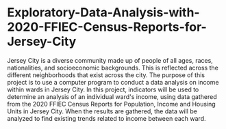 # Exploratory-Data-Analysis-with-2020-FFIEC-Census-Reports-for-Jersey-City

Jersey City is a diverse community made up of people of all ages, races, nationalities, and socioeconomic backgrounds. This is reflected across the different neighborhoods that exist across the city. The purpose of this project is to use a computer program to conduct a data analysis on income within wards in Jersey City. In this project, indicators will be used to determine an analysis of an individual ward's income, using data gathered from the 2020 FFIEC Census Reports for Population, Income and Housing Units in Jersey City. When the results are gathered, the data will be analyzed to find existing trends related to income between each ward.
